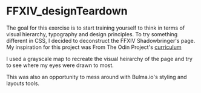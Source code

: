 # FFXIV_designTeardown
The goal for this exercise is to start training yourself to think in terms of visual hierarchy, typography and design principles.
To try something different in CSS, I decided to deconstruct the FFXIV Shadowbringer's page. My inspiration for this project was 
From The Odin Project's [curriculum](http://www.theodinproject.com/courses/web-development-101/lessons/html-css)

I used a grayscale map to recreate the visual heirarchy of the page and try to see where my eyes were drawn to most.

This was also an opportunity to mess around with Bulma.io's styling and layouts tools.
